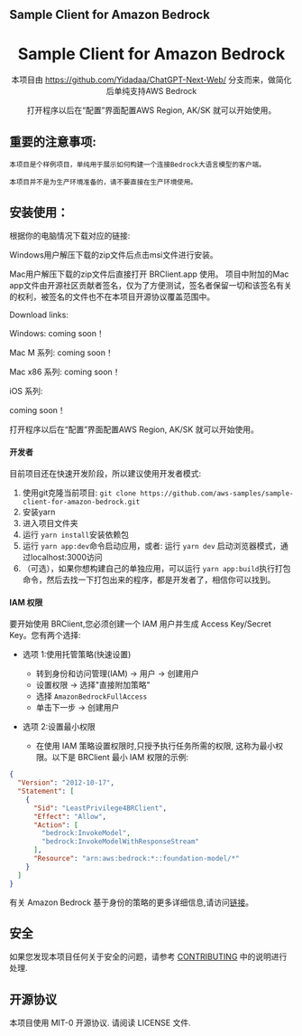 ## Sample Client for Amazon Bedrock



<div align="center">
<h1 align="center">Sample Client for Amazon Bedrock</h1>

本项目由 https://github.com/Yidadaa/ChatGPT-Next-Web/ 分支而来，做简化后单纯支持AWS Bedrock

打开程序以后在“配置”界面配置AWS Region, AK/SK 就可以开始使用。

</div>

## 重要的注意事项:
```
本项目是个样例项目，单纯用于展示如何构建一个连接Bedrock大语言模型的客户端。

本项目并不是为生产环境准备的，请不要直接在生产环境使用。
```


## 安装使用：

根据你的电脑情况下载对应的链接:

Windows用户解压下载的zip文件后点击msi文件进行安装。

Mac用户解压下载的zip文件后直接打开 BRClient.app 使用。
项目中附加的Mac app文件由开源社区贡献者签名，仅为了方便测试，签名者保留一切和该签名有关的权利，被签名的文件也不在本项目开源协议覆盖范围中。

Download links:

Windows:
coming soon！

Mac M 系列:
coming soon！

Mac x86 系列:
coming soon！

iOS 系列:

coming soon！


打开程序以后在“配置”界面配置AWS Region, AK/SK 就可以开始使用。

#### 开发者

目前项目还在快速开发阶段，所以建议使用开发者模式:

1. 使用git克隆当前项目: `git clone https://github.com/aws-samples/sample-client-for-amazon-bedrock.git`
2. 安装yarn
3. 进入项目文件夹
4. 运行 `yarn install`安装依赖包
5. 运行 `yarn app:dev`命令启动应用，或者:   运行 `yarn dev` 启动浏览器模式，通过localhost:3000访问
6. （可选），如果你想构建自己的单独应用，可以运行 `yarn app:build`执行打包命令，然后去找一下打包出来的程序，都是开发者了，相信你可以找到。

#### IAM 权限

要开始使用 BRClient,您必须创建一个 IAM 用户并生成 Access Key/Secret Key。您有两个选择:

* 选项 1:使用托管策略(快速设置)
  - 转到身份和访问管理(IAM) -> 用户 -> 创建用户
  - 设置权限 -> 选择"直接附加策略"
  - 选择 `AmazonBedrockFullAccess`
  - 单击下一步 -> 创建用户

* 选项 2:设置最小权限
  - 在使用 IAM 策略设置权限时,只授予执行任务所需的权限, 这称为最小权限。以下是 BRClient 最小 IAM 权限的示例:

```json
{
  "Version": "2012-10-17",
  "Statement": [
    {
      "Sid": "LeastPrivilege4BRClient",
      "Effect": "Allow",
      "Action": [
        "bedrock:InvokeModel",
        "bedrock:InvokeModelWithResponseStream"
      ],
      "Resource": "arn:aws:bedrock:*::foundation-model/*"
    }
  ]
}
```

有关 Amazon Bedrock 基于身份的策略的更多详细信息,请访问[链接](https://docs.aws.amazon.com/bedrock/latest/userguide/security_iam_id-based-policy-examples.html)。


## 安全

如果您发现本项目任何关于安全的问题，请参考 [CONTRIBUTING](CONTRIBUTING.md#security-issue-notifications) 中的说明进行处理.

## 开源协议

本项目使用 MIT-0 开源协议. 请阅读 LICENSE 文件.

